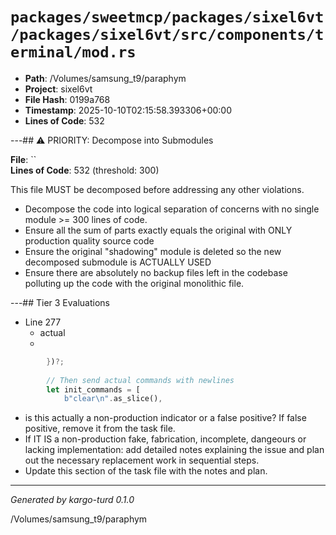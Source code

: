 # `packages/sweetmcp/packages/sixel6vt/packages/sixel6vt/src/components/terminal/mod.rs`

- **Path**: /Volumes/samsung_t9/paraphym
- **Project**: sixel6vt
- **File Hash**: 0199a768  
- **Timestamp**: 2025-10-10T02:15:58.393306+00:00  
- **Lines of Code**: 532

---## ⚠️ PRIORITY: Decompose into Submodules

**File**: ``  
**Lines of Code**: 532 (threshold: 300)

This file MUST be decomposed before addressing any other violations.

- Decompose the code into logical separation of concerns with no single module >= 300 lines of code. 
- Ensure all the sum of parts exactly equals the original with ONLY production quality source code
- Ensure the original "shadowing" module is deleted so the new decomposed submodule is ACTUALLY USED
- Ensure there are absolutely no backup files left in the codebase polluting up the code with the original monolithic file.

---## Tier 3 Evaluations


- Line 277
  - actual
  - 

```rust
        })?;
        
        // Then send actual commands with newlines
        let init_commands = [
            b"clear\n".as_slice(),
```

- is this actually a non-production indicator or a false positive? If false positive, remove it from the task file.
- If IT IS a non-production fake, fabrication, incomplete, dangeours or lacking implementation: add detailed notes explaining the issue and plan out the necessary replacement work in sequential steps. 
- Update this section of the task file with the notes and plan.

---

*Generated by kargo-turd 0.1.0*

/Volumes/samsung_t9/paraphym